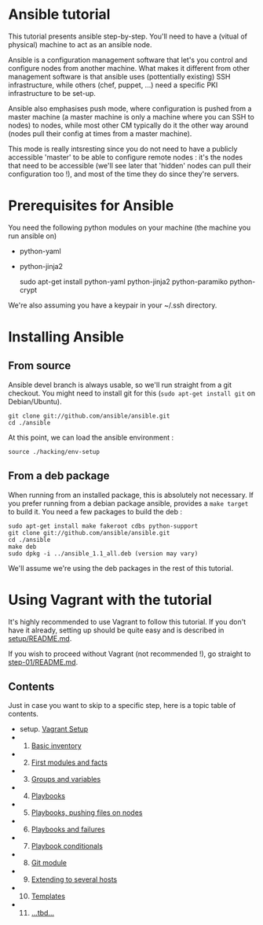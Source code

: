 Ansible tutorial
================

This tutorial presents ansible step-by-step. You'll need to have a (vitual of
physical) machine to act as an ansible node.

Ansible is a configuration management software that let's you control and
configure nodes from  another machine. What makes it different from other
management software is that ansible  uses (pottentially existing) SSH
infrastructure, while others (chef, puppet, ...) need a specific PKI
infrastructure  to be set-up.

Ansible also emphasises push mode, where configuration is pushed from a master
machine  (a master machine is only a machine where you can SSH to nodes) to
nodes, while most other CM typically do it the other way around (nodes pull
their config at times from a master machine).

This mode is really intsresting since you do not need to have a publicly
accessible  'master' to be able to configure remote nodes : it's the nodes
that need to be accessible (we'll see later that 'hidden' nodes can pull their
configuration too !), and most of the time they do since they're servers.

# Prerequisites for Ansible

You need the following python modules on your machine (the machine you run ansible 
on) 
- python-yaml
- python-jinja2

    sudo apt-get install python-yaml python-jinja2 python-paramiko python-crypt

We're also assuming you have a keypair in your ~/.ssh directory.

# Installing Ansible

## From source

Ansible devel branch is always usable, so we'll run straight from a git checkout.
You might need to install git for this (`sudo apt-get install git` on Debian/Ubuntu).

    git clone git://github.com/ansible/ansible.git
    cd ./ansible

At this point, we can load the ansible environment :

    source ./hacking/env-setup

## From a deb package

When running from an installed package, this is absolutely not necessary. If
you prefer running from a debian package ansible, provides a `make target` to
build it. You need a few packages to build the deb :

    sudo apt-get install make fakeroot cdbs python-support
    git clone git://github.com/ansible/ansible.git
    cd ./ansible
    make deb
    sudo dpkg -i ../ansible_1.1_all.deb (version may vary)

We'll assume we're using the deb packages in the rest of this tutorial.

# Using Vagrant with the tutorial

It's highly recommended to use Vagrant to follow this tutorial. If you don't have 
it already, setting up should be quite easy and is described in [setup/README.md](https://github.com/leucos/ansible-tuto/tree/master/setup/README.md).

If you wish to proceed without Vagrant (not recommended !), go straight to 
[step-01/README.md](https://github.com/leucos/ansible-tuto/tree/master/step-01).

## Contents

Just in case you want to skip to a specific step, here is a topic table of contents.

- setup. [Vagrant Setup](https://github.com/leucos/ansible-tuto/tree/master/setup)
- 01. [Basic inventory](https://github.com/leucos/ansible-tuto/tree/master/step-01)
- 02. [First modules and facts](https://github.com/leucos/ansible-tuto/tree/master/step-02)
- 03. [Groups and variables](https://github.com/leucos/ansible-tuto/tree/master/step-03)
- 04. [Playbooks](https://github.com/leucos/ansible-tuto/tree/master/step-04)
- 05. [Playbooks, pushing files on nodes](https://github.com/leucos/ansible-tuto/tree/master/step-05)
- 06. [Playbooks and failures](https://github.com/leucos/ansible-tuto/tree/master/step-06)
- 07. [Playbook conditionals](https://github.com/leucos/ansible-tuto/tree/master/step-07)
- 08. [Git module](https://github.com/leucos/ansible-tuto/tree/master/step-08)
- 09. [Extending to several hosts](https://github.com/leucos/ansible-tuto/tree/master/step-09)
- 10. [Templates](https://github.com/leucos/ansible-tuto/tree/master/step-10)
- 11. [...tbd...](https://github.com/leucos/ansible-tuto/tree/master/step-11)
